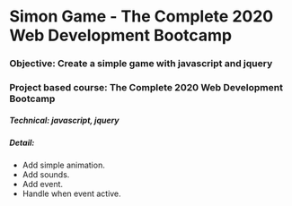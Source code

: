 # Simon Game - The Complete 2020 Web Development Bootcamp

### Objective: Create a simple game with javascript and jquery
### Project based course: The Complete 2020 Web Development Bootcamp

##### Technical: javascript, jquery
##### Detail:
* Add simple animation.
* Add sounds.
* Add event.
* Handle when event active.
